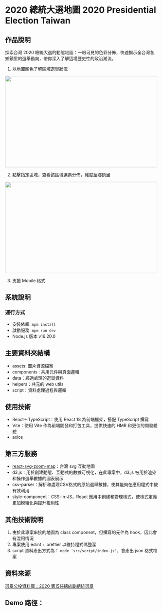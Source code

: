 # 2020 總統大選地圖 2020 Presidential Election Taiwan
## 作品說明
探索台灣 2020 總統大選的動態地圖：一眼可見的色彩分佈，快速揭示全台灣各鄉鎮里的選舉動向，帶你深入了解這場歷史性的政治潮流。

1. 以地圖顏色了解區域選舉狀況
<img src="assets/info-1.png" width="500" height="300">

2. 點擊指定區域，查看該區域選票分佈，維度至鄉鎮里
<img src="assets/info-2.png" width="500" height="300">

3. 支援 Mobile 格式
   

## 系統說明
### 運行方式
- 安裝依賴: `npm install`
- 啟動服務: `npm run dev`
- Node.js 版本 v16.20.0

## 主要資料夾結構
- assets: 圖片資源檔案
- components : 共用元件與頁面邏輯
- data：經過處理的選舉資料
- helpers：共元的 web utils
- script：資料處理過程與邏輯

## 使用技術
- React＋TypeScript：使用 React 18 為前端框架，搭配 TypeScript 撰寫
- Vite：使用 Vite 作為前端開發和打包工具，提供快速的 HMR 和更佳的開發體驗
- axios

## 第三方服務
-  [react-svg-zoom-map](https://github.com/cybermumu/react-svg-zoom-map/tree/master)：台灣 svg 互動地圖
- d3.js：用於創建動態、互動式的數據可視化，在此專案中，d3.js 被用於渲染和操作選舉數據的圖表展示
- csv-parser：解析和處理CSV格式的原始選舉數據，使其能夠在應用程式中被有效利用
- style-component：CSS-in-JS，React 應用中創建和管理樣式，使樣式定義更加模組化與提升複用性

## 其他技術說明
1. 由於此專案串接的地圖為 class component，但撰寫的元件為 hook，因此會有混用情況
2. 專案使用 eslint + prettier 以維持程式碼整潔
3. script 資料產出方式為： `node 'src/script/index.js'`，會產出 json 格式檔案

## 資料來源
[選舉公投資料庫：2020 第15任總統副總統選舉](https://db.cec.gov.tw/ElecTable/Election/ElecTickets?dataType=tickets&typeId=ELC&subjectId=P0&legisId=00&themeId=1f7d9f4f6bfe06fdaf4db7df2ed4d60c&dataLevel=N&prvCode=00&cityCode=000&areaCode=00&deptCode=000&liCode=0000)

## Demo 路徑：
